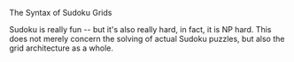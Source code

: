 The Syntax of Sudoku Grids

Sudoku is really fun -- but it's also really hard, in fact, it is NP hard.
This does not merely concern the solving of actual Sudoku puzzles, but also the grid architecture as a whole.
